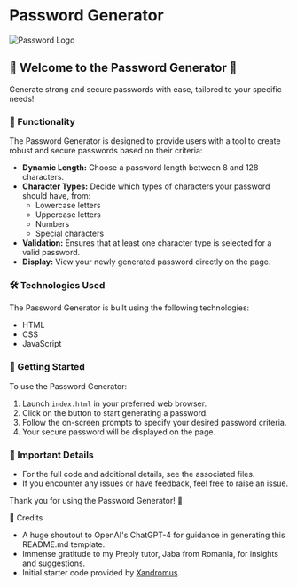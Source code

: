 # Password Generator

![Password Logo](App-Mockup-Image.png)

## 🌟 Welcome to the Password Generator 🌟

Generate strong and secure passwords with ease, tailored to your specific needs!

### 📝 Functionality

The Password Generator is designed to provide users with a tool to create robust and secure passwords based on their criteria:

- **Dynamic Length:** Choose a password length between 8 and 128 characters.
- **Character Types:** Decide which types of characters your password should have, from:
  - Lowercase letters
  - Uppercase letters
  - Numbers
  - Special characters
- **Validation:** Ensures that at least one character type is selected for a valid password.
- **Display:** View your newly generated password directly on the page.

### 🛠 Technologies Used

The Password Generator is built using the following technologies:

- HTML
- CSS
- JavaScript

### 🚀 Getting Started

To use the Password Generator:

1. Launch `index.html` in your preferred web browser.
2. Click on the button to start generating a password.
3. Follow the on-screen prompts to specify your desired password criteria.
4. Your secure password will be displayed on the page.

### 📌 Important Details

- For the full code and additional details, see the associated files.
- If you encounter any issues or have feedback, feel free to raise an issue.

Thank you for using the Password Generator! 🙌

🙌 Credits

- A huge shoutout to OpenAI's ChatGPT-4 for guidance in generating this README.md template.
- Immense gratitude to my Preply tutor, Jaba from Romania, for insights and suggestions.
- Initial starter code provided by [Xandromus](https://github.com/coding-boot-camp/friendly-parakeet).
